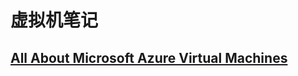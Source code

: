 # 虚拟机笔记

## [All About Microsoft Azure Virtual Machines](https://www.communicationsquare.com/news/microsoft-azure-virtual-machines/#t-1606395034076)
